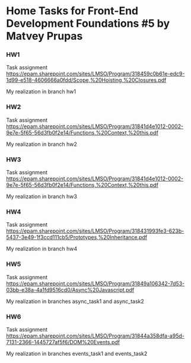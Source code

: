 # Home Tasks for Front-End Development Foundations #5 by Matvey Prupas

### HW1 

Task assignment https://epam.sharepoint.com/sites/LMSO/Program/318459c0b61e-edc9-1d99-e518-4606666a0fdd/Scope,%20Hoisting,%20Closures.pdf

My realization in branch hw1

### HW2 

Task assignment https://epam.sharepoint.com/sites/LMSO/Program/31841d4e1012-0002-9e7e-5f65-56d3fb0f2e14/Functions,%20Context,%20this.pdf

My realization in branch hw2

### HW3 

Task assignment https://epam.sharepoint.com/sites/LMSO/Program/31841d4e1012-0002-9e7e-5f65-56d3fb0f2e14/Functions,%20Context,%20this.pdf

My realization in branch hw3

### HW4

Task assignment https://epam.sharepoint.com/sites/LMSO/Program/318431993fe3-623b-5437-3e49-1f3ccd111cb5/Prototypes,%20Inheritance.pdf

My realization in branch hw4

### HW5

Task assignment https://epam.sharepoint.com/sites/LMSO/Program/31849a106342-7d53-03bb-e38a-4a1fd9516cd0/Async%20Javascript.pdf

My realization in branches async_task1 and async_task2

### HW6

Task assignment https://epam.sharepoint.com/sites/LMSO/Program/31844a358dfa-a95d-7131-2366-1445727af5f6/DOM%20Events.pdf

My realization in branches events_task1 and events_task2
